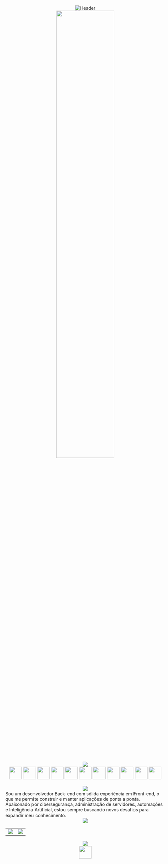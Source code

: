 <div align="center">
  <img src="https://capsule-render.vercel.app/api?type=waving&height=300&color=gradient:0,000000,50,303030,100,000000&fontColor=ffffff&text=Miguel%20B.%20Pinotti&fontSize=60&animation=fadeIn&desc=Back-end%20%7C%20Front-end%20%7C%20Cibersegurança%20%7C%20Automação%20%7C%20IA&descAlign=50&descAlignY=70" alt="Header"/>
</div>
<div align="center">
  <img src="https://i.pinimg.com/originals/b0/98/33/b09833472bdae26a0b637ea79fadd09e.gif" width="60%" />
</div>

<br>
<div align="center">
  <img src="https://readme-typing-svg.demolab.com?font=Fira+Code&size=30&color=FFFFFF&center=true&vCenter=true&width=300&lines=Ferramentas"/>
</div>
<div align="center">
  <img height="40" width="40" src="https://cdn.simpleicons.org/html5/FFFFFF" />
  <img height="40" width="40" src="https://cdn.simpleicons.org/css/FFFFFF" />
  <img height="40" width="40" src="https://cdn.simpleicons.org/javascript/FFFFFF" />
  <img height="40" width="40" src="https://cdn.simpleicons.org/nodedotjs/FFFFFF" />
  <img height="40" width="40" src="https://cdn.simpleicons.org/python/FFFFFF" />
  <img height="40" width="40" src="https://cdn.simpleicons.org/selenium/FFFFFF" />
  <img height="40" width="40" src="https://cdn.simpleicons.org/php/FFFFFF" />
  <img height="40" width="40" src="https://cdn.simpleicons.org/mysql/FFFFFF" />
  <img height="40" width="40" src="https://cdn.simpleicons.org/git/FFFFFF" />
  <img height="40" width="40" src="https://cdn.simpleicons.org/linux/FFFFFF" />
  <img height="40" width="40" src="https://cdn.simpleicons.org/nixos/FFFFFF" />
</div>

<br>
<div align="center">
  <img src="https://readme-typing-svg.demolab.com?font=Fira+Code&size=30&color=FFFFFF&center=true&vCenter=true&width=300&lines=Sobre+mim"/>
</div>
Sou um desenvolvedor Back-end com sólida experiência em Front-end, o que me permite construir e manter aplicações de ponta a ponta. Apaixonado por cibersegurança, administração de servidores, automações e Inteligência Artificial, estou sempre buscando novos desafios para expandir meu conhecimento.

<div align="center">
  <img src="https://readme-typing-svg.demolab.com?font=Fira+Code&size=30&color=FFFFFF&center=true&vCenter=true&width=300&lines=Status"/>
</div>

<table>
  <td>
    <img src="https://github-readme-streak-stats.herokuapp.com/?user=miguel-b-p&theme=graywhite&hide_border=true">
  </td>
  <td>
    <img src="https://github-readme-stats.vercel.app/api?username=miguel-b-p&show_icons=true&count_private=true&hide_border=true&theme=graywhite">
  </td>
</table>

<!-- <div align="center">
  <img src="https://github-readme-streak-stats.herokuapp.com/?user=miguel-b-p&theme=graywhite&hide_border=true">
  <img src="https://github-readme-stats.vercel.app/api?username=miguel-b-p&show_icons=true&count_private=true&hide_border=true&theme=graywhite">
</div> -->
<!-- ![miguel-b-p's Stats](https://github-readme-streak-stats.herokuapp.com/?user=miguel-b-p&theme=graywhite&hide_border=true) -->
<!-- ![miguel-b-p's Streak](https://github-readme-stats.vercel.app/api?username=miguel-b-p&show_icons=true&count_private=true&hide_border=true&theme=graywhite) -->

<div align="center">
  <img src="https://readme-typing-svg.demolab.com?font=Fira+Code&size=30&color=FFFFFF&center=true&vCenter=true&width=300&lines=Contato"/>
</div>
<div align="center">
  <a href="mailto:miguelpinotty@gmail.com">
    <img height="40" width="40" src="https://cdn.simpleicons.org/gmail/FFFFFF" />
  </a>
</div>
